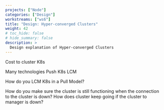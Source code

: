 ```yaml
---
projects: ["Node"]
categories: ["Design"]
workstreams: ["ws6"]
title: "Design: Hyper-converged Clusters"
weight: 42
# toc_hide: false
# hide_summary: false
description: >
  Design explanation of Hyper-converged Clusters
---
```





Cost to cluster K8s

Many technologies Push K8s LCM

How do you LCM K8s in a Pull Model?

How do you make sure the cluster is still functioning when the connection to the cluster is down?  How does cluster keep going if the cluster to manager is down?
